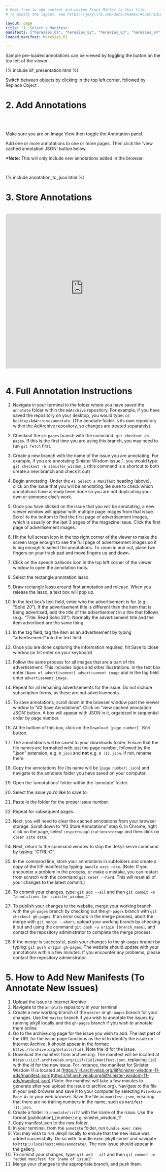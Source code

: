 ```yaml
---
# Feel free to add content and custom Front Matter to this file.
# To modify the layout, see https://jekyllrb.com/docs/themes/#overriding-theme-defaults

layout: page
title: '1. Select a Manifest'
manifests: ["heresies_01", "heresies_02", "heresies_03", "heresies_04", "heresies_05", "heresies_06", "heresies_07", "heresies_08", "heresies_09", "heresies_10", "heresies_11", "heresies_12", "heresies_13", "heresies_14", "heresies_15", "heresies_16", "heresies_17", "heresies_18", "heresies_19", "heresies_20", "heresies_21", "heresies_22", "heresies_23", "heresies_24", "heresies_25", "heresies_26", "heresies_27", "sinister_wisdom_8" ,"sinister_wisdom_9", "sinister_wisdom_10", "sinister_wisdom_11"]
loaded_manifest: heresies_01

---
```


<script src="https://use.fontawesome.com/884e80fbb8.js"></script>

<div id="1" style="position:absolute;top:0px;"></div>

Sample pre-loaded annotations can be viewed by toggling the <i class="fa fa-comments" aria-hidden="true"></i> button on the top left of the viewer.

{% include iiif_presentation.html %}

Switch between objects by clicking <i class="fa fa-th-large"></i> in the top left corner, followed by Replace Object <i class="fa fa-refresh"></i>.

<div id="2"></div>
<h1 class="h0">2. Add Annotations</h1>
<br>
<div class="col-4 sm-width-full border-top-thin"></div>
<br>

Make sure you are on Image View <i class="fa fa-photo"></i> then toggle the Annotation <i class="fa fa-comments"></i> panel.

Add one or more annotations to one or more pages. Then click the 'view cached annotation JSON' button below.

**\*Note:** This will only include *new* annotations added in the browser.

<br>

{% include annotation_to_json.html %}

<div id="3"></div>
<h1 class="h0">3. Store Annotations</h1>
<br>
<div class="col-4 sm-width-full border-top-thin"></div>

<iframe width="100%" height="500" src="https://www.youtube-nocookie.com/embed/nHbsm8T1BnI?rel=0&showinfo=0" frameborder="0" allow="autoplay; encrypted-media" allowfullscreen></iframe><br><br>

<div id="4"/>
<h1 class="h0">4. Full Annotation Instructions</h1>

1. Navigate in your terminal to the folder where you have saved the `annotate` folder within the `AdArchive` repository. For example, if you have saved the repository on your desktop, you would type: `cd Desktop/AdArchive/annotate`. (The annotate folder is its own repository within the AdArchive repository, so changes are treated separately).

2. Checkout the `gh-pages` branch with the command: `git checkout gh-pages`. If this is the first time you are using this branch, you may need to run `git fetch` first.

3. Create a new branch with the name of the issue you are annotating. For example, if you are annotating Sinister Wisdom issue 1, you would type: `git checkout -b sinister_wisdom_1` (this command is a shortcut to both create a new branch and check it out)

4. Begin annotating. Under the `#1 Select a Manifest` heading (above), click on the issue that you will be annotating. Be sure to check which annotations have already been done so you are not duplicating your own or someone else’s work.

5. Once you have clicked on the issue that you will be annotating, a new viewer window will appear with multiple page images from that issue. Scroll to the bottom to find the first page of advertisement images, which is usually on the last 3 pages of the magazine issue. Click the first page of advertisement images.

6. Hit the full screen icon in the top right corner of the viewer to make the screen large enough to see the full page of advertisement images so it is big enough to select the annotations. To zoom in and out, place two fingers on your track pad and move fingers up and down.

7. Click on the speech balloons icon in the top left corner of the viewer window to open the annotation tools.

8. Select the rectangle annotation lasso.

9.  Draw rectangle lasso around first annotation and release. When you release the lasso, a text box will pop up.

10. In the text box’s text field, enter who the advertisement is for (e.g.: “Soho 20”). If the advertisement title is different than the item that is being advertised, add the title of the advertisement in a line that follows (e.g.: “Title: Read Soho 20”). Normally the advertisement title and the item advertised are the same thing.

11. In the tag field, tag the item as an advertisement by typing “advertisement” into the text field.

12. Once you are done capturing the information required, hit Save to close window (or hit enter on your keyboard)

13. Follow the same process for all images that are a part of the advertisement. This includes logos and other illustrations. In the text box enter `[Name of advertisement] advertisement image` and in the tag field enter `advertisement_image`.

14. Repeat for all remaining advertisements for the issue. Do not include subscription forms, as these are not advertisements.

15. To save annotations, scroll down in the browser window past the viewer window to “#2 Save Annotations”. Click on “view cached annotation JSON’ button. A box will appear with JSON in it, organized in sequential order by page number.

16. At the bottom of this box, click on the `Download [page number] JSON` button.

17. The annotations will be saved to your downloads folder. Ensure that the file names are formatted with just the page number, followed by the ".json" extension, e.g. `0.json` and **not** e.g. `0 (1).json`. If not, rename them.

18. Copy the annotations file (its name will be `[page number].json`) and navigate to the annotate folder you have saved on your computer.

19. Open the ‘annotations’ folder within the ‘annotate’ folder.

20. Select the issue you’d like to save to.

21. Paste in the folder for the proper issue number.

22. Repeat for subsequent pages.

23. Next, you will need to clear the cached annotations from your browser storage. Scroll down to “#3 Store Annotations” step 6. In Chrome, right click on the page, select `inspect>application>storage` and then click on `clear site data`.

24. Next, return to the command window to stop the Jekyll serve command by typing: “CTRL-C”.

25. In the command line, store your annotations in subfolders and create a copy of the IIIF manifest by typing: `bundle exec rake`. (Note: If you encounter a problem in the process, or make a mistake, you can restart from scratch with the command `git reset --hard`. This will reset all of your changes to the latest commit.)

26. To commit your changes, type: `git add --all` and then `git commit -m "annotations for sinister_wisdom_1"`

27. To publish your changes to the website, merge your working branch with the `gh-pages` branch by checking out the `gh-pages` branch with `git checkout gh-pages`. If an error occurs in the merge process, abort the merge with `git merge --abort`, upload your working branch by checking it out and using the command `git push -u origin [branch_name]`, and contact the repository administrator to complete the merge process.

28. If the merge is successful, push your changes to the `gh-pages` branch by typing: `git push origin gh-pages`. The website should update with your annotations within a few minutes. If you encounter any problems, please contact the repository administrator.

<div id="5"/>
<h1 class="h0">5. How to Add New Manifests (To Annotate New Issues)</h1>

1. Upload the issue to Internet Archive
2. Navigate to the `annotate` repository in your terminal
3. Create a new working branch of the `master` or `gh-pages` branch for your changes. Use the `master` branch if you wish to annotate the issues by running jekyll locally and the `gh-pages` branch if you wish to annotate them online
4. Go to the archive.org page for the issue you wish to add. The last part of the URL for the issue page functions as the id to identify the issue on Internet Archive. It should appear in the format: `https://archive.org/details/[id]`. Note the id for the issue.
5. Download the manifest from archive.org. The manifest will be located at `https://iiif.archivelab.org/iiif/[id]/manifest.json`, replacing `[id]` with the id for the new issue. For instance, the manifest for Sinister Wisdom 11 is located at ​[​https://iiif.archivelab.org/iiif/sinister-wisdom-11-ads/manifest.json](​https://iiif.archivelab.org/iiif/sinister-wisdom-11-ads/manifest.json) (Note: the manifest will take a few minutes to generate after you upload the issue to archive.org). Navigate to the file in your web browser and save it to your computer by selecting `File>Save Page As` in your web browser. Save the file as `manifest.json`, ensuring that there are no trailing numbers in the name, such as `manifest (1).json`.
6. Create a folder in `annotate/iiif/` with the name of the issue. Use the format [publication]_[number] e.g. sinister_wisdom_11
7. Copy manifest.json to the new folder.
8. In your terminal, from the `annotate` folder, run `bundle exec rake`
9.  You may wish to run Jekyll locally to ensure that the new issue was added successfully. Do so with ‘bundle exec jekyll serve’ and navigate to `http://localhost:4000/annotate/`. The new issue should appear in the gallery.
10. To commit your changes, type: `git add --all` and then `git commit -m "added manifest for [name of issue]"`
11. Merge your changes to the appropriate branch, and push them.
